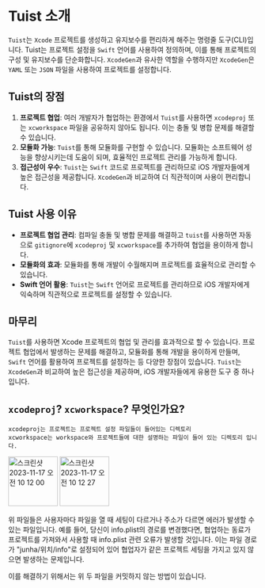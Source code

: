 # **Tuist 소개**

`Tuist`는 `Xcode` 프로젝트를 생성하고 유지보수를 편리하게 해주는 명령줄 도구(CLI)입니다. Tuist는 프로젝트 설정을 `Swift` 언어를 사용하여 정의하며, 이를 통해 프로젝트의 구성 및 유지보수를 단순화합니다. `XcodeGen`과 유사한 역할을 수행하지만 `XcodeGen`은 `YAML` 또는 `JSON` 파일을 사용하여 프로젝트를 설정합니다.

## **Tuist의 장점**

1. **프로젝트 협업**: 여러 개발자가 협업하는 환경에서 `Tuist`를 사용하면 `xcodeproj` 또는 `xcworkspace` 파일을 공유하지 않아도 됩니다. 이는 충돌 및 병합 문제를 해결할 수 있습니다.
2. **모듈화 가능**: `Tuist`를 통해 모듈화를 구현할 수 있습니다. 모듈화는 소프트웨어 성능을 향상시키는데 도움이 되며, 효율적인 프로젝트 관리를 가능하게 합니다.
3. **접근성이 우수**: `Tuist`는 `Swift` 코드로 프로젝트를 관리하므로 iOS 개발자들에게 높은 접근성을 제공합니다. `XcodeGen`과 비교하여 더 직관적이며 사용이 편리합니다.

## **Tuist 사용 이유**

- **프로젝트 협업 관리**: 컴파일 충돌 및 병합 문제를 해결하고 `tuist`를 사용하면 자동으로 `gitignore`에 `xcodeproj` 및 `xcworkspace`를 추가하여 협업을 용이하게 합니다.
- **모듈화의 효과**: 모듈화를 통해 개발이 수월해지며 프로젝트를 효율적으로 관리할 수 있습니다.
- **Swift 언어 활용**: `Tuist`는 `Swift` 언어로 프로젝트를 관리하므로 iOS 개발자에게 익숙하며 직관적으로 프로젝트를 설정할 수 있습니다.

## **마무리**

`Tuist`를 사용하면 Xcode 프로젝트의 협업 및 관리를 효과적으로 할 수 있습니다. 프로젝트 협업에서 발생하는 문제를 해결하고, 모듈화를 통해 개발을 용이하게 만들며, `Swift` 언어를 활용하여 프로젝트를 설정하는 등 다양한 장점이 있습니다. `Tuist`는 `XcodeGen`과 비교하여 높은 접근성을 제공하며, iOS 개발자들에게 유용한 도구 중 하나입니다.

## `xcodeproj`? `xcworkspace`? 무엇인가요?

```
xcodeproj는 프로젝트는 프로젝트 설정 파일들이 들어있는 디렉토리
xcworkspace는 workspace와 프로젝트들에 대한 설명하는 파일이 들어 있는 디렉토리 입니다.
```
<img width="100" alt="스크린샷 2023-11-17 오전 10 12 00" src="https://github.com/jjunhaa0211/Tuist-Junha/assets/102890390/47e5b2a0-a9bc-4dfb-83c1-528c0e7cd5af">
<img width="100" alt="스크린샷 2023-11-17 오전 10 12 27" src="https://github.com/jjunhaa0211/Tuist-Junha/assets/102890390/e902f861-672b-4b0d-a6cc-e7789dbb426d">


위 파일들은 사용자마다 파일을 열 때 세팅이 다르거나 주소가 다르면 에러가 발생할 수 있는 파일입니다. 예를 들어, 당신이 info.plist의 경로를 변경했다면, 협업하는 동료가 프로젝트를 가져와서 사용할 때 info.plist 관련 오류가 발생할 것입니다. 이는 파일 경로가 "junha/위치/info"로 설정되어 있어 협업자가 같은 프로젝트 세팅을 가지고 있지 않으면 발생하는 문제입니다.

이를 해결하기 위해서는 위 두 파일을 커밋하지 않는 방법이 있습니다.
